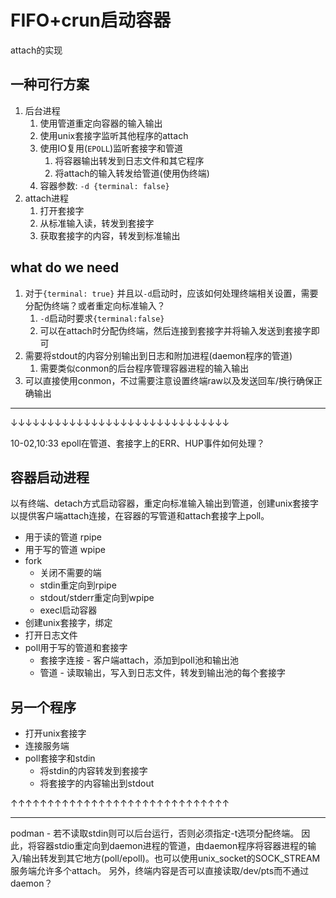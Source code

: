 # FIFO+crun启动容器

attach的实现

## 一种可行方案

1. 后台进程
   1. 使用管道重定向容器的输入输出
   2. 使用unix套接字监听其他程序的attach
   3. 使用IO复用(`EPOLL`)监听套接字和管道
      1. 将容器输出转发到日志文件和其它程序
      2. 将attach的输入转发给管道(使用伪终端)
   4. 容器参数: `-d {terminal: false}`
2. attach进程
   1. 打开套接字
   2. 从标准输入读，转发到套接字
   3. 获取套接字的内容，转发到标准输出

## what do we need

1. 对于`{terminal: true}` 并且以`-d`启动时，应该如何处理终端相关设置，需要分配伪终端？或者重定向标准输入？
   1. `-d`启动时要求`{terminal:false}`
   2. 可以在attach时分配伪终端，然后连接到套接字并将输入发送到套接字即可
2. 需要将stdout的内容分别输出到日志和附加进程(daemon程序的管道)
   1. 需要类似conmon的后台程序管理容器进程的输入输出
3. 可以直接使用conmon，不过需要注意设置终端raw以及发送回车/换行确保正确输出
-------
↓↓↓↓↓↓↓↓↓↓↓↓↓↓↓↓↓↓↓↓↓↓↓↓↓↓↓↓↓↓

10-02,10:33 epoll在管道、套接字上的ERR、HUP事件如何处理？

## 容器启动进程

以有终端、detach方式启动容器，重定向标准输入输出到管道，创建unix套接字以提供客户端attach连接，在容器的写管道和attach套接字上poll。

- 用于读的管道 rpipe
- 用于写的管道 wpipe
- fork
  - 关闭不需要的端
  - stdin重定向到rpipe
  - stdout/stderr重定向到wpipe
  - execl启动容器
- 创建unix套接字，绑定
- 打开日志文件
- poll用于写的管道和套接字
  - 套接字连接 - 客户端attach，添加到poll池和输出池
  - 管道 - 读取输出，写入到日志文件，转发到输出池的每个套接字

## 另一个程序
- 打开unix套接字
- 连接服务端
- poll套接字和stdin
  - 将stdin的内容转发到套接字
  - 将套接字的内容输出到stdout

↑↑↑↑↑↑↑↑↑↑↑↑↑↑↑↑↑↑↑↑↑↑↑↑↑↑↑↑↑↑

-------

podman - 若不读取stdin则可以后台运行，否则必须指定-t选项分配终端。
因此，将容器stdio重定向到daemon进程的管道，由daemon程序将容器进程的输入/输出转发到其它地方(poll/epoll)。也可以使用unix_socket的SOCK_STREAM服务端允许多个attach。
另外，终端内容是否可以直接读取/dev/pts而不通过daemon？